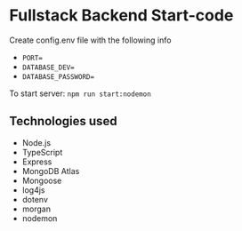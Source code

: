 # Fullstack Backend Start-code
Create config.env file with the following info
- ```PORT=```
- ```DATABASE_DEV=```
- ```DATABASE_PASSWORD=```

To start server:
```npm run start:nodemon```

## Technologies used

- Node.js
- TypeScript
- Express
- MongoDB Atlas
- Mongoose
- log4js
- dotenv
- morgan
- nodemon
